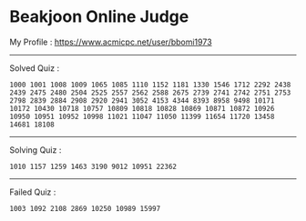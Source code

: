 # Beakjoon Online Judge

My Profile : https://www.acmicpc.net/user/bbomi1973

---

Solved Quiz : 
```
1000 1001 1008 1009 1065 1085 1110 1152 1181 1330 1546 1712 2292 2438 2439 2475 2480 2504 2525 2557 2562 2588 2675 2739 2741 2742 2751 2753 2798 2839 2884 2908 2920 2941 3052 4153 4344 8393 8958 9498 10171 10172 10430 10718 10757 10809 10818 10828 10869 10871 10872 10926 10950 10951 10952 10998 11021 11047 11050 11399 11654 11720 13458 14681 18108
```

---

Solving Quiz :
```
1010 1157 1259 1463 3190 9012 10951 22362
```

---

Failed Quiz :
```
1003 1092 2108 2869 10250 10989 15997
```